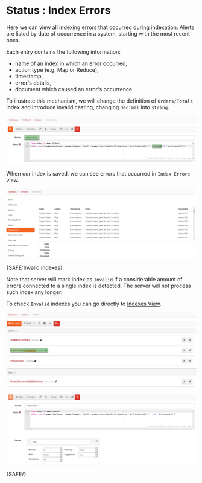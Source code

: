 # Status : Index Errors

Here we can view all indexing errors that occurred during indexation. Alerts are listed by date of occurrence in a system, starting with the most recent ones.

Each entry contains the following information:

- name of an index in which an error occurred,
- action type (e.g. Map or Reduce),
- timestamp,
- error's details,
- document which caused an error's occurrence

To illustrate this mechanism, we will change the definition of `Orders/Totals` index and introduce invalid casting, changing `decimal` into `string`.

![Figure 1. Studio. Status. Index Errors. Index definition change.](images/status-index_errors-1.png)

When our index is saved, we can see errors that occurred in `Index Errors` view.

![Figure 2. Studio. Status. Index Errors. List of errors.](images/status-index_errors-2.png)

{SAFE:Invalid indexes}

Note that server will mark index as `Invalid` if a considerable amount of errors connected to a single index is detected. The server will not process such index any longer.


To check `Invalid` indexes you can go directly to [Indexes View]().

![Figure 3. Studio. Status. Index Errors. Invalid indexes.](images/status-index_errors-3.png)

![Figure 4. Studio. Status. Index Errors. Invalid indexes.](images/status-index_errors-4.png)

{SAFE/}